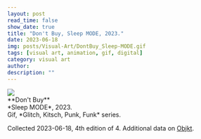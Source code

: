 ```yaml
---
layout: post
read_time: false
show_date: true
title: "Don't Buy, Sleep MODE, 2023."
date: 2023-06-18
img: posts/Visual-Art/DontBuy_Sleep-MODE.gif
tags: [visual art, animation, gif, digital]
category: visual art
author: 
description: ""
---
```


<img src='./assets/img/posts/Visual-Art/DontBuy_Sleep-MODE.gif'>

<br>
**Don't Buy**
<br>*Sleep MODE*, 2023.
<br>Gif, *Glitch, Kitsch, Punk, Funk* series.


 <div class="page-separator"></div>

Collected 2023-06-18, 4th edition of 4. Additional data on [Objkt](https://objkt.com/tokens/KT1KWqzN4F74KSyrKH2vsr8UoKEAwj4rKSgN/13).
